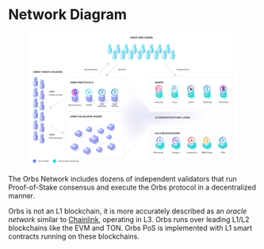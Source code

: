 # Network Diagram

<figure><img src="../.gitbook/assets/info_orbs_final 2_Orbs Network (1).png" alt=""><figcaption></figcaption></figure>

The Orbs Network includes dozens of independent validators that run Proof-of-Stake consensus and execute the Orbs protocol in a decentralized manner.

Orbs is not an L1 blockchain, it is more accurately described as an _oracle network_ similar to [Chainlink](https://chain.link/), operating in L3. Orbs runs over leading L1/L2 blockchains like the EVM and TON. Orbs PoS is implemented with L1 smart contracts running on these blockchains.
